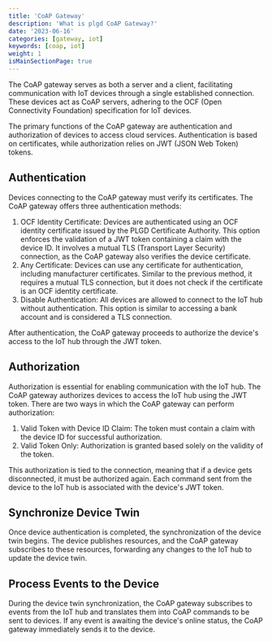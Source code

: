```yaml
---
title: 'CoAP Gateway'
description: 'What is plgd CoAP Gateway?'
date: '2023-06-16'
categories: [gateway, iot]
keywords: [coap, iot]
weight: 1
isMainSectionPage: true
---
```


The CoAP gateway serves as both a server and a client, facilitating communication with IoT devices through a single established connection. These devices act as CoAP servers, adhering to the OCF (Open Connectivity Foundation) specification for IoT devices.

The primary functions of the CoAP gateway are authentication and authorization of devices to access cloud services. Authentication is based on certificates, while authorization relies on JWT (JSON Web Token) tokens.

## Authentication

Devices connecting to the CoAP gateway must verify its certificates. The CoAP gateway offers three authentication methods:

1. OCF Identity Certificate: Devices are authenticated using an OCF identity certificate issued by the PLGD Certificate Authority. This option enforces the validation of a JWT token containing a claim with the device ID. It involves a mutual TLS (Transport Layer Security) connection, as the CoAP gateway also verifies the device certificate.
2. Any Certificate: Devices can use any certificate for authentication, including manufacturer certificates. Similar to the previous method, it requires a mutual TLS connection, but it does not check if the certificate is an OCF identity certificate.
3. Disable Authentication: All devices are allowed to connect to the IoT hub without authentication. This option is similar to accessing a bank account and is considered a TLS connection.

After authentication, the CoAP gateway proceeds to authorize the device's access to the IoT hub through the JWT token.

## Authorization

Authorization is essential for enabling communication with the IoT hub. The CoAP gateway authorizes devices to access the IoT hub using the JWT token. There are two ways in which the CoAP gateway can perform authorization:

1. Valid Token with Device ID Claim: The token must contain a claim with the device ID for successful authorization.
2. Valid Token Only: Authorization is granted based solely on the validity of the token.

This authorization is tied to the connection, meaning that if a device gets disconnected, it must be authorized again. Each command sent from the device to the IoT hub is associated with the device's JWT token.

## Synchronize Device Twin

Once device authentication is completed, the synchronization of the device twin begins. The device publishes resources, and the CoAP gateway subscribes to these resources, forwarding any changes to the IoT hub to update the device twin.

## Process Events to the Device

During the device twin synchronization, the CoAP gateway subscribes to events from the IoT hub and translates them into CoAP commands to be sent to devices. If any event is awaiting the device's online status, the CoAP gateway immediately sends it to the device.
